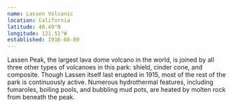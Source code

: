 ```yaml
---
name: Lassen Volcanic
location: California
latitude: 40.49°N
longitude: 121.51°W
established: 1916-08-09
---
```


Lassen Peak, the largest lava dome volcano in the world, is joined by all three other types of volcanoes in this park: shield, cinder cone, and composite. Though Lassen itself last erupted in 1915, most of the rest of the park is continuously active. Numerous hydrothermal features, including fumaroles, boiling pools, and bubbling mud pots, are heated by molten rock from beneath the peak.
